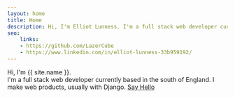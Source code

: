 ```yaml
---
layout: home
title: Home
description: Hi, I'm Elliot Lunness. I'm a full stack web developer currently based in the south of England. I make web products, usually with Django.
seo:
    links:
    - https://github.com/LazerCube
    - https://www.linkedin.com/in/elliot-lunness-33b959192/
---
```


Hi, I'm <span class="oblue">{{ site.name }}.</span><br>
I'm a full stack web developer currently based in the south of England. I make web products, usually with Django.
<a href='mailto:hi@lazercube.com' rel='nofollow' >Say Hello</a>
